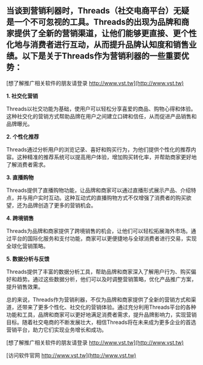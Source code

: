 ## **当谈到营销利器时，Threads（社交电商平台）无疑是一个不可忽视的工具。Threads的出现为品牌和商家提供了全新的营销渠道，让他们能够更直接、更个性化地与消费者进行互动，从而提升品牌认知度和销售业绩。以下是关于Threads作为营销利器的一些重要优势：**

[想了解推广相关软件的朋友请登录 http://www.vst.tw](http://www.vst.tw)

**1. 社交化营销**

Threads以社交功能为基础，使用户可以轻松分享喜爱的商品、购物心得和体验。这种社交化的营销方式帮助品牌在用户之间建立口碑和信任，从而促进产品销售和品牌曝光。

**2. 个性化推荐**

Threads通过分析用户的浏览记录、喜好和购买行为，为他们提供个性化的推荐内容。这种精准的推荐系统可以提高用户体验，增加购买转化率，并帮助商家更好地了解消费者需求。

**3. 直播购物**

Threads提供了直播购物功能，让品牌和商家可以通过直播形式展示产品、介绍特点，并与用户实时互动。这种互动式的直播购物方式不仅增强了消费者的购买欲望，还为品牌创造了更多的营销机会。

**4. 跨境销售**

Threads为品牌和商家提供了跨境销售的机会，让他们可以轻松拓展海外市场。通过平台的国际化服务和支付功能，商家可以更便捷地与全球消费者进行交易，实现全球化营销策略。

**5. 数据分析与反馈**

Threads提供了丰富的数据分析工具，帮助品牌和商家深入了解用户行为、购买偏好和趋势。通过这些数据分析，他们可以及时调整营销策略，优化产品推广方案，提升销售效果。

总的来说，Threads作为营销利器，不仅为品牌和商家提供了全新的营销方式和渠道，还带来了更多个性化、社交化的营销体验。通过充分利用Threads平台的各种功能和工具，品牌和商家可以更好地满足消费者需求，提升品牌影响力，实现营销目标。随着社交电商的不断发展壮大，相信Threads将在未来成为更多企业的首选营销平台，助力它们实现业务增长和成功。

[想了解推广相关软件的朋友请登录 http://www.vst.tw](http://www.vst.tw)


[访问软件官网 http://www.vst.tw](http://www.vst.tw)
